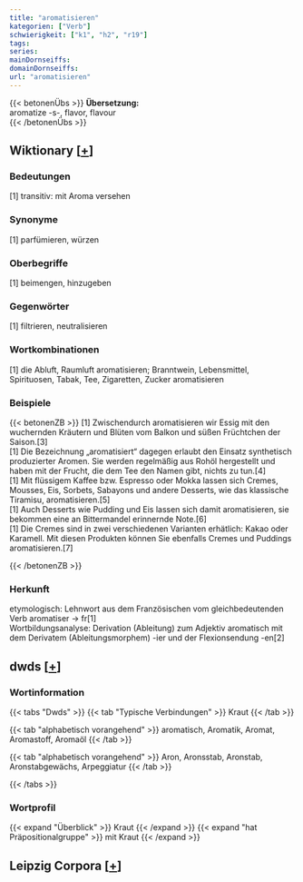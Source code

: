 ```yaml
---
title: "aromatisieren"
kategorien: ["Verb"]
schwierigkeit: ["k1", "h2", "r19"]
tags:
series:
mainDornseiffs:
domainDornseiffs:
url: "aromatisieren"
---
```


{{< betonenÜbs >}}
**Übersetzung:**  
aromatize -s-, flavor, flavour  
{{< /betonenÜbs >}}

## Wiktionary [[+](https://de.wiktionary.org/wiki/aromatisieren)]

### Bedeutungen
[1] transitiv: mit Aroma versehen  

### Synonyme
[1] parfümieren, würzen  

### Oberbegriffe
[1] beimengen, hinzugeben  

### Gegenwörter
[1] filtrieren, neutralisieren  

### Wortkombinationen
[1] die Abluft, Raumluft aromatisieren; Branntwein, Lebensmittel, Spirituosen, Tabak, Tee, Zigaretten, Zucker aromatisieren  

### Beispiele
{{< betonenZB >}}
[1] Zwischendurch aromatisieren wir Essig mit den wuchernden Kräutern und Blüten vom Balkon und süßen Früchtchen der Saison.[3]  
[1] Die Bezeichnung „aromatisiert“ dagegen erlaubt den Einsatz synthetisch produzierter Aromen. Sie werden regelmäßig aus Rohöl hergestellt und haben mit der Frucht, die dem Tee den Namen gibt, nichts zu tun.[4]  
[1] Mit flüssigem Kaffee bzw. Espresso oder Mokka lassen sich Cremes, Mousses, Eis, Sorbets, Sabayons und andere Desserts, wie das klassische Tiramisu, aromatisieren.[5]  
[1] Auch Desserts wie Pudding und Eis lassen sich damit aromatisieren, sie bekommen eine an Bittermandel erinnernde Note.[6]  
[1] Die Cremes sind in zwei verschiedenen Varianten erhätlich: Kakao oder Karamell. Mit diesen Produkten können Sie ebenfalls Cremes und Puddings aromatisieren.[7]  

{{< /betonenZB >}}
### Herkunft
etymologisch: Lehnwort aus dem Französischen vom gleichbedeutenden Verb aromatiser → fr[1]  
Wortbildungsanalyse: Derivation (Ableitung) zum Adjektiv aromatisch mit dem Derivatem (Ableitungsmorphem) -ier und der Flexionsendung -en[2]  



## dwds [[+](https://www.dwds.de/wb/aromatisieren)]

### Wortinformation
{{< tabs "Dwds" >}}
{{< tab "Typische Verbindungen" >}}
Kraut
{{< /tab >}}

{{< tab "alphabetisch vorangehend" >}}
aromatisch, Aromatik, Aromat, Aromastoff, Aromaöl
{{< /tab >}}

{{< tab "alphabetisch vorangehend" >}}
Aron, Aronsstab, Aronstab, Aronstabgewächs, Arpeggiatur
{{< /tab >}}

{{< /tabs >}}

### Wortprofil
{{< expand "Überblick" >}} Kraut {{< /expand >}}
{{< expand "hat Präpositionalgruppe" >}} mit Kraut {{< /expand >}}

## Leipzig Corpora [[+](https://corpora.uni-leipzig.de/en/res?word=aromatisieren&corpusId=deu_newscrawl-public_2018)]

